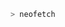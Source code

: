 ```bash
> neofetch
```

<a href="https://github.com/Andrew6rant/Andrew6rant">
  <picture>
    <source media="(prefers-color-scheme: dark)" srcset="https://raw.githubusercontent.com/v-kaarti/v-kaarti/main/bio.svg">
  </picture>
</a>
